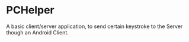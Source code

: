 # PCHelper
A basic client/server application, to send certain keystroke to the Server though an Android Client.
